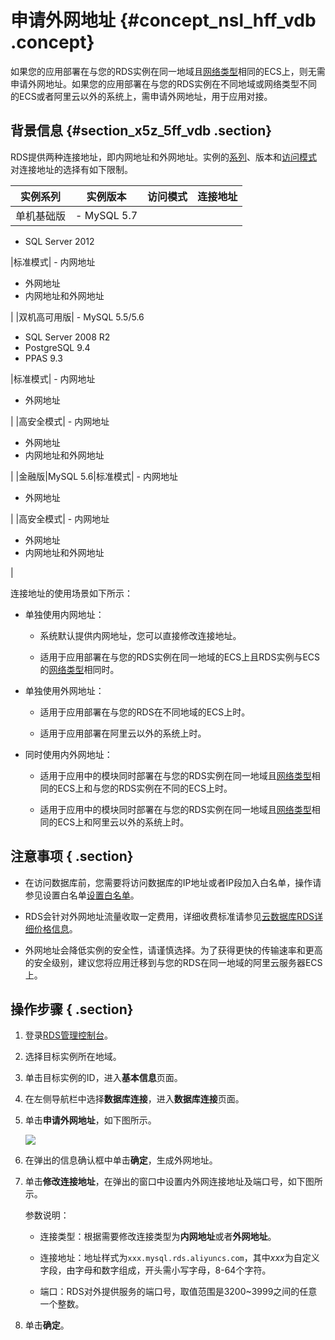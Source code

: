 # 申请外网地址 {#concept_nsl_hff_vdb .concept}

如果您的应用部署在与您的RDS实例在同一地域且[网络类型](../../../../intl.zh-CN/用户指南/网络管理/设置网络类型.md)相同的ECS上，则无需申请外网地址。如果您的应用部署在与您的RDS实例在不同地域或网络类型不同的ECS或者阿里云以外的系统上，需申请外网地址，用于应用对接。

## 背景信息 {#section_x5z_5ff_vdb .section}

RDS提供两种连接地址，即内网地址和外网地址。实例的[系列](../../../../intl.zh-CN/产品简介/产品系列/产品系列概述.md)、版本和[访问模式](../../../../intl.zh-CN/用户指南/网络管理/设置访问模式.md)对连接地址的选择有如下限制。

|实例系列|实例版本|访问模式|连接地址|
|----|----|----|----|
|单机基础版| -   MySQL 5.7
-   SQL Server 2012

 |标准模式| -   内网地址
-   外网地址
-   内网地址和外网地址

 |
|双机高可用版| -   MySQL 5.5/5.6
-   SQL Server 2008 R2
-   PostgreSQL 9.4
-   PPAS 9.3

 |标准模式| -   内网地址
-   外网地址

 |
|高安全模式| -   内网地址
-   外网地址
-   内网地址和外网地址

 |
|金融版|MySQL 5.6|标准模式| -   内网地址
-   外网地址

 |
|高安全模式| -   内网地址
-   外网地址
-   内网地址和外网地址

 |

连接地址的使用场景如下所示：

-   单独使用内网地址：

    -   系统默认提供内网地址，您可以直接修改连接地址。

    -   适用于应用部署在与您的RDS实例在同一地域的ECS上且RDS实例与ECS的[网络类型](../../../../intl.zh-CN/用户指南/网络管理/设置网络类型.md)相同时。

-   单独使用外网地址：

    -   适用于应用部署在与您的RDS在不同地域的ECS上时。

    -   适用于应用部署在阿里云以外的系统上时。

-   同时使用内外网地址：

    -   适用于应用中的模块同时部署在与您的RDS实例在同一地域且[网络类型](../../../../intl.zh-CN/用户指南/网络管理/设置网络类型.md)相同的ECS上和与您的RDS实例在不同的ECS上时。

    -   适用于应用中的模块同时部署在与您的RDS实例在同一地域且[网络类型](../../../../intl.zh-CN/用户指南/网络管理/设置网络类型.md)相同的ECS上和阿里云以外的系统上时。


## 注意事项 { .section}

-   在访问数据库前，您需要将访问数据库的IP地址或者IP段加入白名单，操作请参见设置白名单[设置白名单](intl.zh-CN/快速入门MySQL版/初始化配置/设置白名单.md#)。

-   RDS会针对外网地址流量收取一定费用，详细收费标准请参见[云数据库RDS详细价格信息](https://www.alibabacloud.com/product/apsaradb-for-rds?spm=a3c0i.7938564.220486.8.xoYG9c#pricing)。

-   外网地址会降低实例的安全性，请谨慎选择。为了获得更快的传输速率和更高的安全级别，建议您将应用迁移到与您的RDS在同一地域的阿里云服务器ECS上。


## 操作步骤 { .section}

1.  登录[RDS管理控制台](https://rds.console.aliyun.com/)。
2.  选择目标实例所在地域。
3.  单击目标实例的ID，进入**基本信息**页面。
4.  在左侧导航栏中选择**数据库连接**，进入**数据库连接**页面。
5.  单击**申请外网地址**，如下图所示。

    ![](http://static-aliyun-doc.oss-cn-hangzhou.aliyuncs.com/assets/img/7817/1802_zh-CN.png)

6.  在弹出的信息确认框中单击**确定**，生成外网地址。
7.  单击**修改连接地址**，在弹出的窗口中设置内外网连接地址及端口号，如下图所示。

    参数说明：

    -   连接类型：根据需要修改连接类型为**内网地址**或者**外网地址**。

    -   连接地址：地址样式为`xxx.mysql.rds.aliyuncs.com`，其中*xxx*为自定义字段，由字母和数字组成，开头需小写字母，8-64个字符。

    -   端口：RDS对外提供服务的端口号，取值范围是3200~3999之间的任意一个整数。

8.  单击**确定**。

